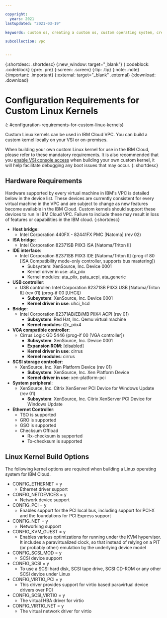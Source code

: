 ```yaml
---

copyright:
  years: 2021
lastupdated: "2021-03-19"

keywords: custom os, creating a custom os, custom operating system, creating a custom operating system, kernel, custom kernel

subcollection: vpc


---
```


{:shortdesc: .shortdesc}
{:new_window: target="_blank"}
{:codeblock: .codeblock}
{:pre: .pre}
{:screen: .screen}
{:tip: .tip}
{:note: .note}
{:important: .important}
{:external: target="_blank" .external}
{:download: .download}

# Configuration Requirements for Custom Linux Kernels
{: #configuration-requirements-for-custom-linux-kernels}

Custom Linux kernels can be used in IBM Cloud VPC. You can build a custom kernel locally on your VSI or on-premises.

When building your own custom Linux kernel for use in the IBM Cloud, please refer to these mandatory requirements.  It is also recommended that you [enable VSI console access](/docs/vpc?topic=vpc-vsi_is_connecting_console) when building your own custom kernel, it will help facilitate debugging any boot issues that may occur.
{: shortdesc}

## Hardware Requirements
Hardware supported by every virtual machine in IBM's VPC is detailed below in the device list. These devices are currently consistent for every virtual machine in the VPC and are subject to change as new features become available in the IBM Cloud. Custom kernels should support these devices to run in IBM Cloud VPC. Failure to include these may result in loss of features or capabilities in the IBM cloud.
{:shortdesc}

- **Host bridge**:
  - Intel Corporation 440FX - 82441FX PMC [Natoma] (rev 02)
- **ISA bridge**:
  - Intel Corporation 82371SB PIIX3 ISA [Natoma/Triton II]
- **IDE interface**:
  - Intel Corporation 82371SB PIIX3 IDE [Natoma/Triton II] (prog-if 80 [ISA Compatibility mode-only controller, supports bus mastering])
    - Subsystem: XenSource, Inc. Device 0001
    - Kernel driver in use: ata_piix
    - Kernel modules: ata_piix, pata_acpi, ata_generic
- **USB controller**:
  - USB controller: Intel Corporation 82371SB PIIX3 USB [Natoma/Triton II] (rev 01) (prog-if 00 [UHCI])
    - **Subsystem**: XenSource, Inc. Device 0001
    - **Kernel driver in use**: uhci_hcd
- **Bridge**:
  - Intel Corporation 82371AB/EB/MB PIIX4 ACPI (rev 01)
    - **Subsystem**: Red Hat, Inc. Qemu virtual machine
    - **Kernel modules**: i2c_piix4
- **VGA compatible controller**:
  - Cirrus Logic GD 5446 (prog-if 00 [VGA controller])
    - **Subsystem**: XenSource, Inc. Device 0001
    - **Expansion ROM**: [disabled]
    - **Kernel driver in use**: cirrus
    - **Kernel modules**: cirrus
- **SCSI storage controller**:
  - XenSource, Inc. Xen Platform Device (rev 01)
    - **Subsystem**: XenSource, Inc. Xen Platform Device
    - **Kernel driver in use**: xen-platform-pci
- **System peripheral**:
  - XenSource, Inc. Citrix XenServer PCI Device for Windows Update (rev 01)
    - **Subsystem**: XenSource, Inc. Citrix XenServer PCI Device for Windows Update
- **Ethernet Controller**:
  - TSO is supported
  - GRO is supported
  - GSO is supported
  - Checksum Offload
    - Rx-checksum is supported
    - Tx-checksum is supported

## Linux Kernel Build Options
The following kernel options are required when building a Linux operating system for IBM Cloud.

- CONFIG_ETHERNET = y
  - Ethernet driver support
- CONFIG_NETDEVICES = y
  - Network device support
- CONFIG_PCI = y
  - Enables support for the PCI local bus, including support for PCI-X and the foundations for PCI Express support
- CONFIG_NET = y
  - Networking support
- CONFIG_KVM_GUEST = y
  - Enables various optimizations for running under the KVM hypervisor. It includes a paravirtualized clock, so that instead of relying on a PIT (or probably other) emulation by the underlying device model
- CONFIG_SCSI_MOD = y
  - SCSI device support
- CONFIG_SCSI = y
  - To use a SCSI hard disk, SCSI tape drive, SCSI CD-ROM or any other SCSI device under Linux
- CONFIG_VIRTIO_PCI = y
  - This driver provides support for virtio based paravirtual device drivers over PCI
- CONFIG_SCSI_VIRTIO = y
  - The virtual HBA driver for virtio
- CONFIG_VIRTIO_NET = y
  - The virtual network driver for virtio
